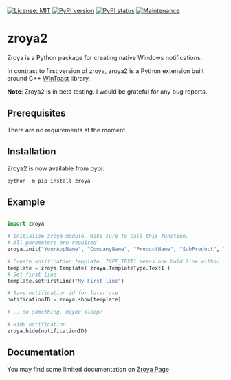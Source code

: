 [![License: MIT](https://img.shields.io/badge/License-MIT-yellow.svg)](https://opensource.org/licenses/MIT)
[![PyPI version](https://badge.fury.io/py/zroya.svg)](https://pypi.python.org/pypi/zroya/)
[![PyPI status](https://img.shields.io/pypi/status/zroya.svg)](https://pypi.python.org/pypi/zroya/)
[![Maintenance](https://img.shields.io/badge/Maintained%3F-yes-green.svg)](https://gitHub.com/malja/zroya/graphs/commit-activity)

# zroya2
Zroya is a Python package for creating native Windows notifications.

In contrast to first version of zroya, zroya2 is a Python extension built around C++
[WinToast](https://github.com/mohabouje/WinToast) library.

**Note**: Zroya2 is in beta testing. I would be grateful for any bug reports.

## Prerequisites

There are no requirements at the moment.

## Installation

Zroya2 is now available from pypi:

```
python -m pip install zroya
```

## Example

```python

import zroya

# Initialize zroya module. Make sure to call this function.
# All parameters are required
zroya.init("YourAppName", "CompanyName", "ProductName", "SubProduct", "Version")

# Create notification template. TYPE_TEXT1 means one bold line withou image.
template = zroya.Template( zroya.TemplateType.Text1 )
# Set first line
template.setFirstLine("My First line")

# Save notification id for later use
notificationID = zroya.show(template)

# .. do something, maybe sleep?

# Hide notification
zroya.hide(notificationID)
```

## Documentation

You may find some limited documentation on [Zroya Page](https://malja.github.io/zroya)

